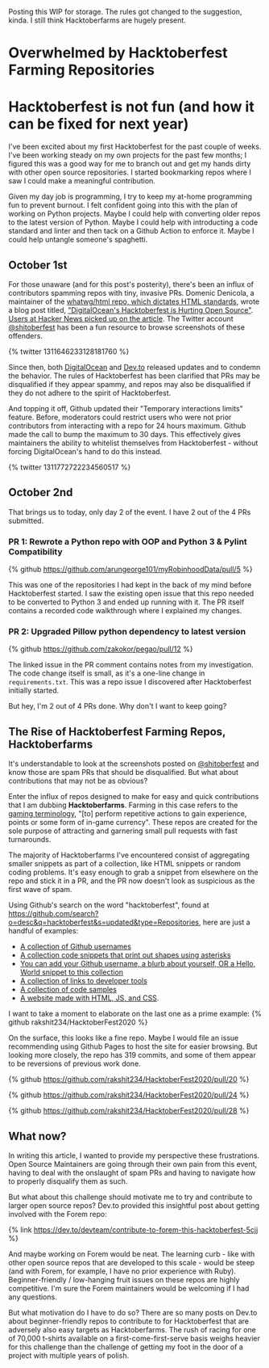Posting this WIP for storage. The rules got changed to the suggestion, kinda. I still think Hacktoberfarms are hugely present.

# Overwhelmed by Hacktoberfest Farming Repositories
# Hacktoberfest is not fun (and how it can be fixed for next year)

I've been excited about my first Hacktoberfest for the past couple of weeks. I've been working steady on my own projects for the past few months; I figured this was a good way for me to branch out and get my hands dirty with other open source repositories. I started bookmarking repos where I saw I could make a meaningful contribution.

Given my day job is programming, I try to keep my at-home programming fun to prevent burnout. I felt confident going into this with the plan of working on Python projects. Maybe I could help with converting older repos to the latest version of Python. Maybe I could help with introducting a code standard and linter and then tack on a Github Action to enforce it. Maybe I could help untangle someone's spaghetti.

## October 1st

For those unaware (and for this post's posterity), there's been an influx of contributors spamming repos with tiny, invasive PRs. Domenic Denicola, a maintainer of the [whatwg/html repo, which dictates HTML standards](https://github.com/whatwg/html), wrote a blog post titled, ["DigitalOcean's Hacktoberfest is Hurting Open Source"](https://blog.domenic.me/hacktoberfest/). [Users at Hacker News picked up on the article](https://news.ycombinator.com/item?id=24643894). The Twitter account [@shitoberfest](https://twitter.com/shitoberfest) has been a fun resource to browse screenshots of these offenders.

{% twitter 1311646233128181760 %}

Since then, both [DigitalOcean](https://hacktoberfest.digitalocean.com/hacktoberfest-update) and [Dev.to](https://dev.to/devteam/an-update-on-hacktoberfest-37a) released updates and to condemn the behavior. The rules of Hacktoberfest has been clarified that PRs may be disqualified if they appear spammy, and repos may also be disqualified if they do not adhere to the spirit of Hacktoberfest.

And topping it off, Github updated their "Temporary interactions limits" feature. Before, moderators could restrict users who were not prior contributors from interacting with a repo for 24 hours maximum. Github made the call to bump the maximum to 30 days. This effectively gives maintainers the ability to whitelist themselves from Hacktoberfest - without forcing DigitalOcean's hand to do this instead.

{% twitter 1311772722234560517 %}

## October 2nd

That brings us to today, only day 2 of the event. I have 2 out of the 4 PRs submitted.

### PR 1: Rewrote a Python repo with OOP and Python 3 & Pylint Compatibility

{% github https://github.com/arungeorge101/myRobinhoodData/pull/5 %}

This was one of the repositories I had kept in the back of my mind before Hacktoberfest started. I saw the existing open issue that this repo needed to be converted to Python 3 and ended up running with it. The PR itself contains a recorded code walkthrough where I explained my changes.

### PR 2: Upgraded Pillow python dependency to latest version

{% github https://github.com/zakokor/pegao/pull/12 %}

The linked issue in the PR comment contains notes from my investigation. The code change itself is small, as it's a one-line change in `requirements.txt`. This was a repo issue I discovered after Hacktoberfest initially started.

But hey, I'm  2 out of 4 PRs done. Why don't I want to keep going?

## The Rise of Hacktoberfest Farming Repos, Hacktoberfarms

It's understandable to look at the screenshots posted on [@shitoberfest](https://twitter.com/shitoberfest) and know those are spam PRs that should be disqualified. But what about contributions that may not be as obvious?

Enter the influx of repos designed to make for easy and quick contributions that I am dubbing **Hacktoberfarms**. Farming in this case refers to the [gaming terminology](https://www.techopedia.com/definition/19278/farming#:~:text=Farming%20refers%20to%20a%20gaming,numbers%20of%20items%20or%20enemies.), "[to] perform repetitive actions to gain experience, points or some form of in-game currency". These repos are created for the sole purpose of attracting and garnering small pull requests with fast turnarounds.

The majority of Hacktoberfarms I've encountered consist of aggregating smaller snippets as part of a collection, like HTML snippets or random coding problems. It's easy enough to grab a snippet from elsewhere on the repo and stick it in a PR, and the PR now doesn't look as suspicious as the first wave of spam.

Using Github's search on the word "hacktoberfest", found at https://github.com/search?o=desc&q=hacktoberfest&s=updated&type=Repositories, here are just a handful of examples:
- [A collection of Github usernames](https://github.com/TheDJZiegler/hacktoberfest-roll-call)
- [A collection code snippets that print out shapes using asterisks](https://github.com/Reynadi531/a-patterns)
- [You can add your Github username, a blurb about yourself, OR a Hello, World snippet to this collection](https://github.com/HackClub-TIST/Hacktoberfest2020)
- [A collection of links to developer tools](https://github.com/lucasgdb/useful-dev-tools)
- [A collection of code samples](https://github.com/iagotito/hacktoberfest-samples)
- [A website made with HTML, JS, and CSS](https://github.com/rakshit234/HacktoberFest2020).

I want to take a moment to elaborate on the last one as a prime example:
{% github rakshit234/HacktoberFest2020 %}

On the surface, this looks like a fine repo. Maybe I would file an issue recommending using Github Pages to host the site for easier browsing. But looking more closely, the repo has 319 commits, and some of them appear to be reversions of previous work done. 

{% github https://github.com/rakshit234/HacktoberFest2020/pull/20 %}

{% github https://github.com/rakshit234/HacktoberFest2020/pull/24 %}

{% github https://github.com/rakshit234/HacktoberFest2020/pull/28 %}

## What now?

In writing this article, I wanted to provide my perspective these frustrations. Open Source Maintainers are going through their own pain from this event, having to deal with the onslaught of spam PRs and having to navigate how to properly disqualify them as such.

But what about this challenge should motivate me to try and contribute to larger open source repos? Dev.to provided this insightful post about getting involved with the Forem repo:

{% link https://dev.to/devteam/contribute-to-forem-this-hacktoberfest-5cjj %}

And maybe working on Forem would be neat. The learning curb - like with other open source repos that are developed to this scale - would be steep (and with Forem, for example, I have no prior experience with Ruby). Beginner-friendly / low-hanging fruit issues on these repos are highly competitive. I'm sure the Forem maintainers would be welcoming if I had any questions.

But what motivation do I have to do so? There are so many posts on Dev.to about beginner-friendly repos to contribute to for Hacktoberfest that are adversely also easy targets as Hacktoberfarms. The rush of racing for one of 70,000 t-shirts available on a first-come-first-serve basis weighs heavier for this challenge than the challenge of getting my foot in the door of a project with multiple years of polish.





